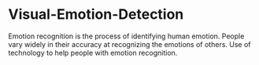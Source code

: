 # Visual-Emotion-Detection
Emotion recognition is the process of identifying human emotion. People vary widely in their accuracy at recognizing the emotions of others. Use of technology to help people with emotion recognition.
